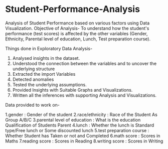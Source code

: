# Student-Performance-Analysis
Analysis of Student Performance based on various factors using Data Visualization.
Objective of Analysis-
To understand how the student's performance (test scores) is affected by the other variables (Gender, Ethnicity, Parental level of education, Lunch, Test preparation course).

Things done in Exploratory Data Analysis-
1. Analysed insights in the dataset.
2. Understood the connection between the variables and to uncover the underlying structure
3. Extracted the import Variables
4. Detected anomalies
5. Tested the underlying assumptions.
6. Provided Insights with Suitable Graphs and Visualizations.
7. Written all the inferences with supporting Analysis and Visualizations.

Data provided to work on-

1.gender                                     : Gender of the student
2.race/ethnicity                             : Race of the Student As Group A/B/C
3.parental level of education                : What is the education Qualification of Students Parent
4.lunch                                      : Whether the lunch is Standard type/Free lunch or Some discounted lunch
5.test preparation course                    : Whether Student has Taken or not and Completed
6.math score                                 : Scores in Maths
7.reading score                              : Scores in Reading
8.writing score                              : Scores in Writing
